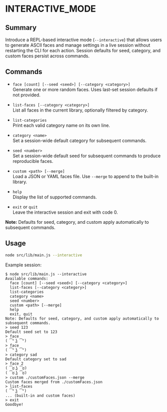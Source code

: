 # INTERACTIVE_MODE

## Summary

Introduce a REPL-based interactive mode (`--interactive`) that allows users to generate ASCII faces and manage settings in a live session without restarting the CLI for each action. Session defaults for seed, category, and custom faces persist across commands.

## Commands

- `face [count] [--seed <seed>] [--category <category>]`  
  Generate one or more random faces. Uses last-set session defaults if not provided.

- `list-faces [--category <category>]`  
  List all faces in the current library, optionally filtered by category.

- `list-categories`  
  Print each valid category name on its own line.

- `category <name>`  
  Set a session-wide default category for subsequent commands.

- `seed <number>`  
  Set a session-wide default seed for subsequent commands to produce reproducible faces.

- `custom <path> [--merge]`  
  Load a JSON or YAML faces file. Use `--merge` to append to the built-in library.

- `help`  
  Display the list of supported commands.

- `exit` or `quit`  
  Leave the interactive session and exit with code 0.

**Note:** Defaults for seed, category, and custom apply automatically to subsequent commands.

## Usage

```bash
node src/lib/main.js --interactive
```

Example session:

```text
$ node src/lib/main.js --interactive
Available commands:
  face [count] [--seed <seed>] [--category <category>]
  list-faces [--category <category>]
  list-categories
  category <name>
  seed <number>
  custom <path> [--merge]
  help
  exit, quit
Note: Defaults for seed, category, and custom apply automatically to subsequent commands.
> seed 123
Default seed set to 123
> face
( ͡° ͜ʖ ͡°)
> face
( ͡° ͜ʖ ͡°)
> category sad
Default category set to sad
> face 2
( ͡ಥ ͜ʖ ͡ಥ)
( ͡ಥ ͜ʖ ͡ಥ)
> custom ./customFaces.json --merge
Custom faces merged from ./customFaces.json
> list-faces
( ͡° ͜ʖ ͡°)
... (built-in and custom faces)
> exit
Goodbye!
```